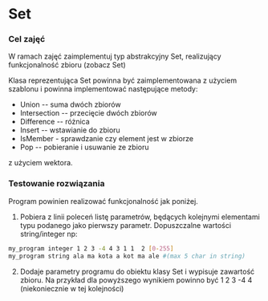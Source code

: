 # Set

### Cel zajęć

W ramach zajęć zaimplementuj typ abstrakcyjny Set, realizujący funkcjonalność zbioru (zobacz Set)

Klasa reprezentująca Set powinna być zaimplementowana z użyciem szablonu i powinna implementować następujące metody:

- Union -- suma dwóch zbiorów
- Intersection -- przecięcie dwóch zbiorów
- Difference -- różnica 
- Insert -- wstawianie do zbioru
- IsMember - sprawdzanie czy element jest w zbiorze
- Pop -- pobieranie i usuwanie ze zbioru

z użyciem wektora.

### Testowanie rozwiązania

Program powinien realizować funkcjonalność jak poniżej.

1. Pobiera z linii poleceń listę parametrów, będących kolejnymi elementami typu podanego jako pierwszy parametr. Dopuszczalne wartości string/integer np: 
```bash 
my_program integer 1 2 3 -4 4 3 1 1  2 [0-255]
my_program string ala ma kota a kot ma ale #(max 5 char in string)
```
2. Dodaje parametry programu do obiektu klasy Set i wypisuje zawartość zbioru. Na przykład dla powyższego wynikiem powinno być  1 2 3 -4 4 (niekoniecznie w tej kolejności)

